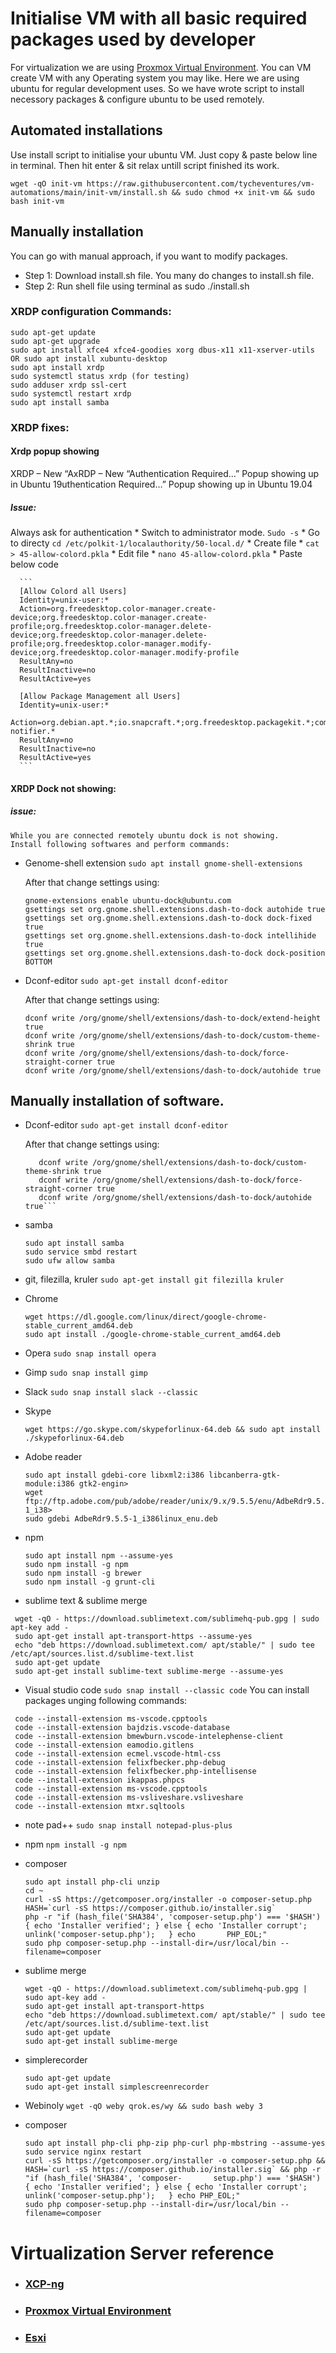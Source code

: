 # Initialise VM with all basic required packages used by developer
For virtualization we are using [Proxmox Virtual Environment](https://proxmox.com/). You can VM create VM with any Operating system you may like. Here we are using ubuntu for regular development uses. So we have wrote script to install necessory packages & configure ubuntu to be used remotely.

## Automated installations
Use install script to initialise your ubuntu VM. Just copy & paste below line in terminal. Then hit enter & sit relax untill script finished its work.

`wget -qO init-vm https://raw.githubusercontent.com/tycheventures/vm-automations/main/init-vm/install.sh && sudo chmod +x init-vm && sudo bash init-vm`

## Manually installation
 You can go with manual approach, if you want to modify packages.
* Step 1: Download install.sh file. You many do changes to install.sh file.
* Step 2: Run shell file using terminal as sudo ./install.sh

### XRDP configuration Commands:
  ```
  sudo apt-get update
  sudo apt-get upgrade
  sudo apt install xfce4 xfce4-goodies xorg dbus-x11 x11-xserver-utils OR sudo apt install xubuntu-desktop
  sudo apt install xrdp 
  sudo systemctl status xrdp (for testing)
  sudo adduser xrdp ssl-cert 
  sudo systemctl restart xrdp
  sudo apt install samba	
   ```
### XRDP fixes:
  #### Xrdp popup showing

XRDP – New “AxRDP – New “Authentication Required…” Popup showing up in Ubuntu 19uthentication Required…” Popup showing up in Ubuntu 19.04
  ##### Issue:
   Always ask for authentication
     * Switch to administrator mode. `Sudo -s`
     * Go to directy `cd /etc/polkit-1/localauthority/50-local.d/`
     * Create file
       * `cat > 45-allow-colord.pkla`
     * Edit file
       * `nano 45-allow-colord.pkla`
     * Paste below code

      ```
      [Allow Colord all Users]
      Identity=unix-user:*
      Action=org.freedesktop.color-manager.create-device;org.freedesktop.color-manager.create-profile;org.freedesktop.color-manager.delete-device;org.freedesktop.color-manager.delete-profile;org.freedesktop.color-manager.modify-device;org.freedesktop.color-manager.modify-profile
      ResultAny=no
      ResultInactive=no
      ResultActive=yes   

      [Allow Package Management all Users]
      Identity=unix-user:*
      Action=org.debian.apt.*;io.snapcraft.*;org.freedesktop.packagekit.*;com.ubuntu.update-notifier.*
      ResultAny=no
      ResultInactive=no
      ResultActive=yes
      ```
   #### XRDP Dock not showing:
   ##### issue:
    While you are connected remotely ubuntu dock is not showing.
    Install following softwares and perform commands:
   * Genome-shell extension
     `sudo apt install gnome-shell-extensions`
  
      After that change settings using:
       ```
       gnome-extensions enable ubuntu-dock@ubuntu.com
       gsettings set org.gnome.shell.extensions.dash-to-dock autohide true
       gsettings set org.gnome.shell.extensions.dash-to-dock dock-fixed true
       gsettings set org.gnome.shell.extensions.dash-to-dock intellihide true
       gsettings set org.gnome.shell.extensions.dash-to-dock dock-position BOTTOM
       ```
   * Dconf-editor
      `sudo apt-get install dconf-editor`
  
      After that change settings using: 
      ```
      dconf write /org/gnome/shell/extensions/dash-to-dock/extend-height true
      dconf write /org/gnome/shell/extensions/dash-to-dock/custom-theme-shrink true
      dconf write /org/gnome/shell/extensions/dash-to-dock/force-straight-corner true
      dconf write /org/gnome/shell/extensions/dash-to-dock/autohide true
      ```   
     
## Manually installation of software.
  
* Dconf-editor
  `sudo apt-get install dconf-editor`
  
  After that change settings using: 
   ```dconf write /org/gnome/shell/extensions/dash-to-dock/extend-height true
      dconf write /org/gnome/shell/extensions/dash-to-dock/custom-theme-shrink true
      dconf write /org/gnome/shell/extensions/dash-to-dock/force-straight-corner true
      dconf write /org/gnome/shell/extensions/dash-to-dock/autohide true```

* samba
  ```
  sudo apt install samba
  sudo service smbd restart
  sudo ufw allow samba
  ```
* git, filezilla, kruler
  `sudo apt-get install git filezilla kruler`
  
* Chrome
  ```
  wget https://dl.google.com/linux/direct/google-chrome-stable_current_amd64.deb
  sudo apt install ./google-chrome-stable_current_amd64.deb
  ```
* Opera
  `sudo snap install opera`
  
* Gimp
  `sudo snap install gimp` 
  
* Slack
  `sudo snap install slack --classic`
  
* Skype 
  ```
  wget https://go.skype.com/skypeforlinux-64.deb && sudo apt install ./skypeforlinux-64.deb
  ```
* Adobe reader
  ```
  sudo apt install gdebi-core libxml2:i386 libcanberra-gtk-module:i386 gtk2-engin>
  wget ftp://ftp.adobe.com/pub/adobe/reader/unix/9.x/9.5.5/enu/AdbeRdr9.5.5-1_i38>
  sudo gdebi AdbeRdr9.5.5-1_i386linux_enu.deb
  ```
* npm
  ```
  sudo apt install npm --assume-yes
  sudo npm install -g npm
  sudo npm install -g brewer
  sudo npm install -g grunt-cli
  ```
* sublime text & sublime merge
 ```
  wget -qO - https://download.sublimetext.com/sublimehq-pub.gpg | sudo apt-key add -
  sudo apt-get install apt-transport-https --assume-yes	
  echo "deb https://download.sublimetext.com/ apt/stable/" | sudo tee /etc/apt/sources.list.d/sublime-text.list
  sudo apt-get update
  sudo apt-get install sublime-text sublime-merge --assume-yes
 ```
* Visual studio code
 `sudo snap install --classic code`
 You can install packages unging following commands:
 ```
  code --install-extension ms-vscode.cpptools
  code --install-extension bajdzis.vscode-database
  code --install-extension bmewburn.vscode-intelephense-client
  code --install-extension eamodio.gitlens
  code --install-extension ecmel.vscode-html-css
  code --install-extension felixfbecker.php-debug
  code --install-extension felixfbecker.php-intellisense
  code --install-extension ikappas.phpcs
  code --install-extension ms-vscode.cpptools
  code --install-extension ms-vsliveshare.vsliveshare
  code --install-extension mtxr.sqltools
 ```
* note pad++
  `sudo snap install notepad-plus-plus`

* npm
  `npm install -g npm`
  
* composer
  ```
  sudo apt install php-cli unzip
  cd ~
  curl -sS https://getcomposer.org/installer -o composer-setup.php
  HASH=`curl -sS https://composer.github.io/installer.sig`
  php -r "if (hash_file('SHA384', 'composer-setup.php') === '$HASH') { echo 'Installer verified'; } else { echo 'Installer corrupt'; unlink('composer-setup.php');   } echo       PHP_EOL;"
  sudo php composer-setup.php --install-dir=/usr/local/bin --filename=composer

* sublime merge
  ```
  wget -qO - https://download.sublimetext.com/sublimehq-pub.gpg | sudo apt-key add -
  sudo apt-get install apt-transport-https
  echo "deb https://download.sublimetext.com/ apt/stable/" | sudo tee /etc/apt/sources.list.d/sublime-text.list
  sudo apt-get update
  sudo apt-get install sublime-merge
  ```
* simplerecorder
  ```
  sudo apt-get update
  sudo apt-get install simplescreenrecorder
  ```
* Webinoly
  `wget -qO weby qrok.es/wy && sudo bash weby 3`
  
* composer
  ```
  sudo apt install php-cli php-zip php-curl php-mbstring --assume-yes
  sudo service nginx restart
  curl -sS https://getcomposer.org/installer -o composer-setup.php && HASH=`curl -sS https://composer.github.io/installer.sig` && php -r "if (hash_file('SHA384', 'composer-       setup.php') === '$HASH') { echo 'Installer verified'; } else { echo 'Installer corrupt'; unlink('composer-setup.php');   } echo PHP_EOL;" 
  sudo php composer-setup.php --install-dir=/usr/local/bin --filename=composer
  ```

# Virtualization Server reference

* ### [XCP-ng](https://xcp-ng.org/)

* ### [Proxmox Virtual Environment](https://proxmox.com/)
  
* ### [Esxi](https://www.vmware.com/go/get-free-esxi)
